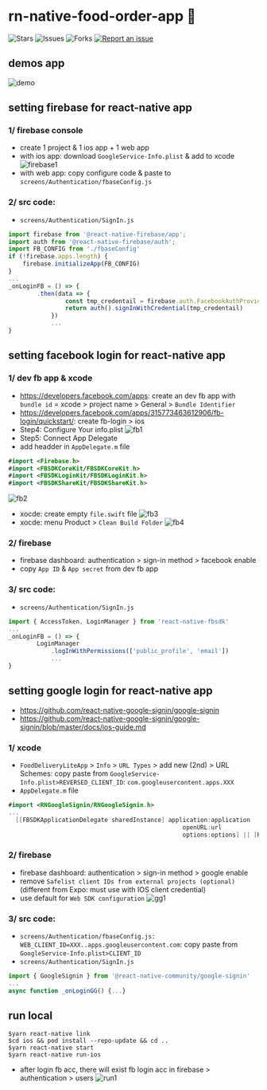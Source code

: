 # rn-native-food-order-app 🐳

![Stars](https://img.shields.io/github/stars/tquangdo/rn-native-food-order-app?color=f05340)
![Issues](https://img.shields.io/github/issues/tquangdo/rn-native-food-order-app?color=f05340)
![Forks](https://img.shields.io/github/forks/tquangdo/rn-native-food-order-app?color=f05340)
[![Report an issue](https://img.shields.io/badge/Support-Issues-green)](https://github.com/tquangdo/rn-native-food-order-app/issues/new)

## demos app
![demo](screenshots/demo.gif)

## setting firebase for react-native app

### 1/ firebase console
- create 1 project & 1 ios app + 1 web app
- with ios app: download `GoogleService-Info.plist` & add to xcode
![firebase1](screenshots/firebase1.png)
- with web app: copy configure code & paste to `screens/Authentication/fbaseConfig.js`

### 2/ src code: 
- `screens/Authentication/SignIn.js`
```js
import firebase from '@react-native-firebase/app';
import auth from '@react-native-firebase/auth';
import FB_CONFIG from './fbaseConfig'
if (!firebase.apps.length) {
    firebase.initializeApp(FB_CONFIG)
}
...
_onLoginFB = () => {
        .then(data => {
                const tmp_credentail = firebase.auth.FacebookAuthProvider.credential(data.accessToken)
                return auth().signInWithCredential(tmp_credentail)
            })
            ...
}
```

## setting facebook login for react-native app

### 1/ dev fb app & xcode
- https://developers.facebook.com/apps: create an dev fb app with `bundle id` = xcode > project name > General > `Bundle Identifier`
- https://developers.facebook.com/apps/315773463612906/fb-login/quickstart/: create fb-login > ios
- Step4: Configure Your info.plist
![fb1](screenshots/fb1.png)
- Step5: Connect App Delegate
- add headder in `AppDelegate.m` file
```swift
#import <Firebase.h>
#import <FBSDKCoreKit/FBSDKCoreKit.h>
#import <FBSDKLoginKit/FBSDKLoginKit.h>
#import <FBSDKShareKit/FBSDKShareKit.h>
```
![fb2](screenshots/fb2.png)
- xocde: create empty `file.swift` file
![fb3](screenshots/fb3.png)
- xocde: menu Product > `Clean Build Folder`
![fb4](screenshots/fb4.png)

### 2/ firebase
- firebase dashboard: authentication > sign-in method > facebook enable
- copy `App ID` & `App secret` from dev fb app

### 3/ src code: 
- `screens/Authentication/SignIn.js`
```js
import { AccessToken, LoginManager } from 'react-native-fbsdk'
...
_onLoginFB = () => {
        LoginManager
            .logInWithPermissions(['public_profile', 'email'])
            ...
}
```

## setting google login for react-native app
- https://github.com/react-native-google-signin/google-signin
- https://github.com/react-native-google-signin/google-signin/blob/master/docs/ios-guide.md

### 1/ xcode
- `FoodDeliveryLiteApp` > `Info` > `URL Types` > add new (2nd) > URL Schemes: copy paste from `GoogleService-Info.plist>REVERSED_CLIENT_ID`: `com.googleusercontent.apps.XXX`
- `AppDelegate.m` file
```swift
#import <RNGoogleSignin/RNGoogleSignin.h>
...
  [[FBSDKApplicationDelegate sharedInstance] application:application
                                                 openURL:url
                                                 options:options] || [RNGoogleSignin application:application openURL:url options:options];
```

### 2/ firebase
- firebase dashboard: authentication > sign-in method > google enable
- remove `Safelist client IDs from external projects (optional)` (different from Expo: must use with IOS client credential)
- use default for `Web SDK configuration`
![gg1](screenshots/gg1.png)

### 3/ src code: 
- `screens/Authentication/fbaseConfig.js: WEB_CLIENT_ID=XXX..apps.googleusercontent.com`: copy paste from `GoogleService-Info.plist>CLIENT_ID`
- `screens/Authentication/SignIn.js`
```js
import { GoogleSignin } from '@react-native-community/google-signin'
...
async function _onLoginGG() {...}
```

## run local
```shell
$yarn react-native link
$cd ios && pod install --repo-update && cd ..
$yarn react-native start
$yarn react-native run-ios
```
- after login fb acc, there will exist fb login acc in firebase > authentication > users
![run1](screenshots/run1.png)
